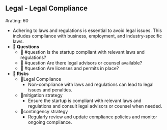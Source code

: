 ## Legal - Legal Compliance
#rating: 60
- Adhering to laws and regulations is essential to avoid legal issues. This includes compliance with business, employment, and industry-specific laws.
- **💭 Questions**
  - 💭 #question Is the startup compliant with relevant laws and regulations?
  - 💭 #question Are there legal advisors or counsel available?
  - 💭 #question Are licenses and permits in place?
- **🚨 Risks**
  - 🚨Legal Compliance
    - Non-compliance with laws and regulations can lead to legal issues and penalties.
  - 🚨mitigation strategy
    - Ensure the startup is compliant with relevant laws and regulations and consult legal advisors or counsel when needed.
  - 🚨contingency strategy
    - Regularly review and update compliance policies and monitor ongoing compliance.


